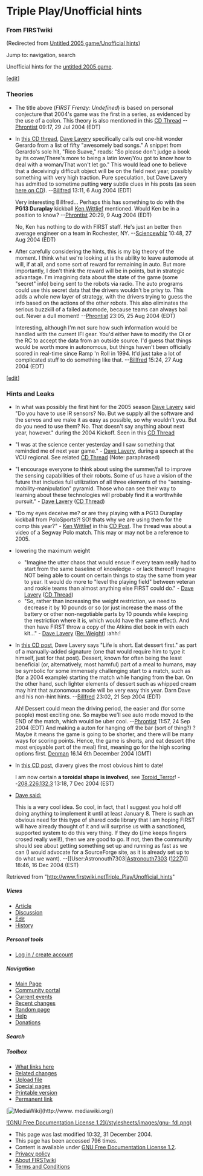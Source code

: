 # Triple Play/Unofficial hints

### From FIRSTwiki

(Redirected from [Untitled 2005 game/Unofficial
hints](/index.php?title=Untitled_2005_game/Unofficial_hints&redirect=no
"Untitled 2005 game/Unofficial hints" ))

Jump to: navigation, search

Unofficial hints for the [untitled 2005 game](Untitled_2005_game
"Untitled 2005 game" ).

[[edit](/index.php?title=Triple_Play/Unofficial_hints&action=edit&section=1
"Edit section: Theories" )]

###  Theories

  * The title above (_FIRST Frenzy: Undefined_) is based on personal conjecture that 2004's game was the first in a series, as evidenced by the use of a colon. This theory is also mentioned in this [CD Thread](http://www.chiefdelphi.com/forums/showpost.php?p=232722&postcount=14 "http://www.chiefdelphi.com/forums/showpost.php?p=232722&postcount=14" ) \--[Phrontist](User:Phrontist "User:Phrontist" ) 09:17, 29 Jul 2004 (EDT) 
  * In [this CD thread](http://www.chiefdelphi.com/forums/showthread.php?p=268276#post268276 "http://www.chiefdelphi.com/forums/showthread.php?p=268276#post268276" ), [Dave Lavery](Dave_Lavery "Dave Lavery" ) specifically calls out one-hit wonder Gerardo from a list of fifty "awesomely bad songs." A snippet from Gerardo's sole hit, "Rico Suave," reads: "So please don't judge a book by its cover/There's more to being a latin lover/You got to know how to deal with a woman/That won't let go." This would lead one to believe that a deceivingly difficult object will be on the field next year, possibly something with very high traction. Pure speculation, but Dave Lavery has admitted to sometime putting **very** subtle clues in his posts (as seen [here on CD](http://www.chiefdelphi.com/forums/showthread.php?p=278471#post278471 "http://www.chiefdelphi.com/forums/showthread.php?p=278471#post278471" )). --[Billfred](User:Billfred "User:Billfred" ) 13:11, 6 Aug 2004 (EDT) 

     Very interesting Billfred... Perhaps this has something to do with the **PG13 Duraplay** kickball [Ken Wittlief](/index.php?title=Ken_Wittlief&action=edit "Ken Wittlief" ) mentioned. Would Ken be in a position to know? --[Phrontist](User:Phrontist "User:Phrontist" ) 20:29, 9 Aug 2004 (EDT) 

     No, Ken has nothing to do with FIRST staff. He's just an better then average engineer on a team in Rochester, NY. --[Sciencewhiz](User:Sciencewhiz "User:Sciencewhiz" ) 10:48, 27 Aug 2004 (EDT) 

  * After carefully considering the hints, this is my big theory of the moment. I think what we're looking at is the ability to leave automode at will, if at all, and some sort of reward for remaining in auto. But more importantly, I don't think the reward will be in points, but in strategic advantage. I'm imagining data about the state of the game (some "secret" info) being sent to the robots via radio. The auto programs could use this secret data that the drivers wouldn't be privy to. This adds a whole new layer of strategy, with the drivers trying to guess the info based on the actions of the other robots. This also eliminates the serious buzzkill of a failed automode, because teams can always bail out. Never a dull moment! --[Phrontist](User:Phrontist "User:Phrontist" ) 23:05, 25 Aug 2004 (EDT) 

     Interesting, although I'm not sure how such information would be handled with the current IFI gear. You'd either have to modify the OI or the RC to accept the data from an outside source. I'd guess that things would be worth more in autonomous, but things haven't been officially scored in real-time since Ramp 'n Roll in 1994. It'd just take a lot of complicated stuff to do something like that. --[Billfred](User:Billfred "User:Billfred" ) 15:24, 27 Aug 2004 (EDT) 

  

[[edit](/index.php?title=Triple_Play/Unofficial_hints&action=edit&section=2
"Edit section: Hints and Leaks" )]

###  Hints and Leaks

  * In what was possibly the first hint for the 2005 season [Dave Lavery](Dave_Lavery "Dave Lavery" ) said "Do you have to use IR sensors? No. But we supply all the software and the servos and we make it as easy as possible, so why wouldn't you. But do you need to use them? No. That doesn't say anything about next year, however." during the 2004 Kickoff. Seen in this [CD Thread](http://www.chiefdelphi.com/forums/showthread.php?t=27164 "http://www.chiefdelphi.com/forums/showthread.php?t=27164" )
  * "I was at the science center yesterday and I saw something that reminded me of next year game." - [Dave Lavery](Dave_Lavery "Dave Lavery" ), during a speech at the VCU regional. See related [CD Thread](http://www.chiefdelphi.com/forums/showthread.php?t=26438 "http://www.chiefdelphi.com/forums/showthread.php?t=26438" ) (Note: paraphrased) 
  * "I encourage everyone to think about using the summer/fall to improve the sensing capabilities of their robots. Some of us have a vision of the future that includes full utilization of all three elements of the "sensing-mobility-manipulation" pyramid. Those who can see their way to learning about these technologies will probably find it a worthwhile pursuit." - [Dave Lavery](Dave_Lavery "Dave Lavery" ) ([CD Thread](http://www.chiefdelphi.com/forums/showpost.php?p=282790&postcount=8 "http://www.chiefdelphi.com/forums/showpost.php?p=282790&postcount=8" )) 
  * "Do my eyes deceive me? or are they playing with a PG13 Duraplay kickball from PoloSports?! SO! thats why we are using them for the comp this year?" - [Ken Wittlief](/index.php?title=Ken_Wittlief&action=edit "Ken Wittlief" ) in this [CD Post](http://www.chiefdelphi.com/forums/showpost.php?p=219140&postcount=4 "http://www.chiefdelphi.com/forums/showpost.php?p=219140&postcount=4" ). The thread was about a video of a Segway Polo match. This may or may not be a reference to 2005. 
  * lowering the maximum weight 
    * "Imagine the utter chaos that would ensue if every team really had to start from the same baseline of knowledge - or lack thereof! Imagine NOT being able to count on certain things to stay the same from year to year. It would do more to "level the playing field" between veteran and rookie teams than almost anything else FIRST could do." - [Dave Lavery](Dave_Lavery "Dave Lavery" ) ([CD Thread](http://www.chiefdelphi.com/forums/showthread.php?postid=285250#post285250 "http://www.chiefdelphi.com/forums/showthread.php?postid=285250#post285250" )) 
    * "So, rather than increasing the weight restriction, we need to decrease it by 10 pounds or so (or just increase the mass of the battery or other non-negotiable parts by 10 pounds while keeping the restriction where it is, which would have the same effect). And then have FIRST throw a copy of the Atkins diet book in with each kit..." - [Dave Lavery](Dave_Lavery "Dave Lavery" ) ([Re: Weight](http://www.chiefdelphi.com/forums/showthread.php?postid=285152#post285152 "http://www.chiefdelphi.com/forums/showthread.php?postid=285152#post285152" )) :ahh:! 
  * In [this CD post](http://www.chiefdelphi.com/forums/showthread.php?p=290106#post290106 "http://www.chiefdelphi.com/forums/showthread.php?p=290106#post290106" ), Dave Lavery says "Life is short. Eat dessert first." as part of a manually-added signature (one that would require him to type it himself, just for that post). Dessert, known for often being the least beneficial (or, alternatively, most harmful) part of a meal to humans, may be symbolic for some immensely challenging start to a match, such as (for a 2004 example) starting the match while hanging from the bar. On the other hand, such lighter elements of dessert such as whipped cream may hint that autonomous mode will be very easy this year. Darn Dave and his non-hint hints. --[Billfred](User:Billfred "User:Billfred" ) 23:02, 21 Sep 2004 (EDT) 

     Ah! Dessert could mean the driving period, the easier and (for some people) most exciting one. So maybe we'll see auto mode moved to the END of the match, which would be uber cool. --[Phrontist](User:Phrontist "User:Phrontist" ) 11:57, 24 Sep 2004 (EDT) 
     And making a auton for hanging off the bar (sort of thing?) ? Maybe it means the game is going to be shorter, and there will be many ways for scoring points. Hence, the game is shorts, and eat dessert (the most enjoyable part of the meal) first, meaning go for the high scoring options first. [Denman](User:Denman "User:Denman" ) 16.14 6th December 2004 (GMT) 

  * In [this CD post](http://www.chiefdelphi.com/forums/showthread.php?t=31570&page=2&pp=15 "http://www.chiefdelphi.com/forums/showthread.php?t=31570&page=2&pp=15" ), dlavery gives the most obvious hint to date! 

     I am now certain **a toroidal shape is involved**, see [Toroid_Terror](Toroid_Terror "Toroid Terror" )! --[208.226.132.3](User:208.226.132.3 "User:208.226.132.3" ) 13:18, 7 Dec 2004 (EST) 

  * [Dave said:](http://www.chiefdelphi.com/forums/showpost.php?p=308555&postcount=13 "http://www.chiefdelphi.com/forums/showpost.php?p=308555&postcount=13" )

    

    This is a very cool idea. So cool, in fact, that I suggest you hold off doing anything to implement it until at least January 8. There is such an obvious need for this type of shared code library that I am hoping FIRST will have already thought of it and will surprise us with a sanctioned, supported system to do this very thing. If they do (/me keeps fingers crosed really well!), then we are good to go. If not, then the community should see about getting something set up and running as fast as we can (I would advocate for a SourceForge site, as it is already set up to do what we want). 
    \--[[User:Astronouth7303|[Astronouth7303](User:Astronouth7303 "User:Astronouth7303" ) ([1227](1227 "1227" ))]] 18:46, 16 Dec 2004 (EST) 

Retrieved from
"<http://www.firstwiki.netTriple_Play/Unofficial_hints>"

##### Views

  * [Article](Triple_Play/Unofficial_hints)
  * [Discussion](/index.php?title=Talk:Triple_Play/Unofficial_hints&action=edit)
  * [Edit](/index.php?title=Triple_Play/Unofficial_hints&action=edit)
  * [History](/index.php?title=Triple_Play/Unofficial_hints&action=history)

##### Personal tools

  * [Log in / create account](/index.php?title=Special:Userlogin&returnto=Triple_Play/Unofficial_hints)

[](Main_Page "Main Page" )

##### Navigation

  * [Main Page](Main_Page)
  * [Community portal](FIRSTwiki:Community_portal)
  * [Current events](Current_events)
  * [Recent changes](Special:Recentchanges)
  * [Random page](Special:Random)
  * [Help](Help:Contents)
  * [Donations](FIRSTwiki:Site_support)

##### Search



##### Toolbox

  * [What links here](Special:Whatlinkshere/Triple_Play/Unofficial_hints)
  * [Related changes](Special:Recentchangeslinked/Triple_Play/Unofficial_hints)
  * [Upload file](Special:Upload)
  * [Special pages](Special:Specialpages)
  * [Printable version](/index.php?title=Triple_Play/Unofficial_hints&printable=yes)
  * [Permanent link](/index.php?title=Triple_Play/Unofficial_hints&oldid=39958)

[![MediaWiki](/skins/common/images/poweredby_mediawiki_88x31.png)](http://www.
mediawiki.org/)

[![GNU Free Documentation License 1.2](/stylesheets/images/gnu-
fdl.png)](http://www.gnu.org/copyleft/fdl.html)

  * This page was last modified 10:32, 31 December 2004.
  * This page has been accessed 796 times.
  * Content is available under [GNU Free Documentation License 1.2](http://www.gnu.org/copyleft/fdl.html "http://www.gnu.org/copyleft/fdl.html" ).
  * [Privacy policy](FIRSTwiki:Privacy_policy "FIRSTwiki:Privacy policy" )
  * [About FIRSTwiki](FIRSTwiki:About "FIRSTwiki:About" )
  * [Terms and Conditions](FIRSTwiki:Terms_and_conditions "FIRSTwiki:Terms and conditions" )


